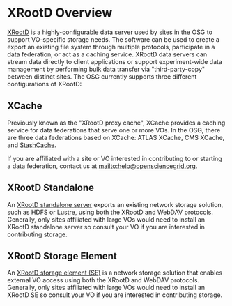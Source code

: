 XRootD Overview
===============

[XRootD](http://xrootd.org) is a highly-configurable data server used by sites in the OSG to support VO-specific
storage needs.
The software can be used to create a export an existing file system through multiple protocols, participate in a data
federation, or act as a caching service.
XRootD data servers can stream data directly to client applications or support experiment-wide data management by
performing bulk data transfer via "third-party-copy" between distinct sites.
The OSG currently supports three different configurations of XRootD:

XCache
------

Previously known as the "XRootD proxy cache", XCache provides a caching service for data federations that serve one or
more VOs.
In the OSG, there are three data federations based on XCache: ATLAS XCache, CMS XCache, and
[StashCache](/data/stashcache/overview).

If you are affiliated with a site or VO interested in contributing to or starting a data federation, contact us at
<mailto:help@opensciencegrid.org>.

XRootD Standalone
-----------------

An [XRootD standalone server](/data/xrootd/install-standalone) exports an existing network storage solution, such as
HDFS or Lustre, using both the XRootD and WebDAV protocols.
Generally, only sites affiliated with large VOs would need to install an XRootD standalone server so consult your VO if
you are interested in contributing storage.

XRootD Storage Element
----------------------

An [XRootD storage element (SE)](/data/xrootd/install-storage-element) is a network storage solution that enables
external VO access using both the XRootD and WebDAV protocols.
Generally, only sites affiliated with large VOs would need to install an XRootD SE so consult your VO if you are
interested in contributing storage.
